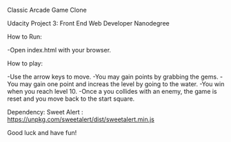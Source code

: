 Classic Arcade Game Clone

Udacity Project 3: Front End Web Developer Nanodegree


How to Run: 

-Open index.html with your browser.



How to play:

-Use the arrow keys to move.
-You may gain points by grabbing the gems.
-You may gain one point and increas the level by going to the water.
-You win when you reach level 10.
-Once a you collides with an enemy, the game is reset and you move back to the start square.



Dependency:
Sweet Alert : https://unpkg.com/sweetalert/dist/sweetalert.min.js


Good luck and have fun!